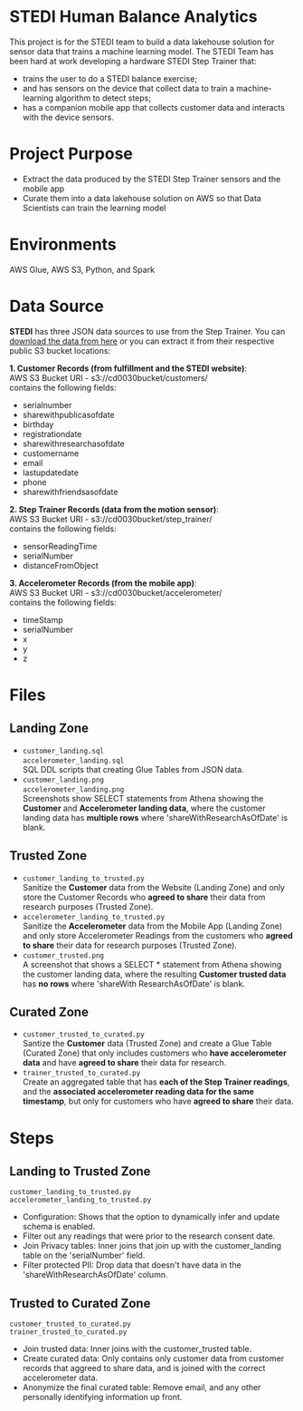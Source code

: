 # STEDI Human Balance Analytics
This project is for the STEDI team to build a data lakehouse solution for sensor data that trains a machine learning model.
The STEDI Team has been hard at work developing a hardware STEDI Step Trainer that:
- trains the user to do a STEDI balance exercise;
- and has sensors on the device that collect data to train a machine-learning algorithm to detect steps;
- has a companion mobile app that collects customer data and interacts with the device sensors.
# Project Purpose
- Extract the data produced by the STEDI Step Trainer sensors and the mobile app
- Curate them into a data lakehouse solution on AWS so that Data Scientists can train the learning model
# Environments
AWS Glue, AWS S3, Python, and Spark
# Data Source
**STEDI** has three JSON data sources to use from the Step Trainer. You can [download the data from here](https://video.udacity-data.com/topher/2022/June/62be2ed5_stedihumanbalanceanalyticsdata/stedihumanbalanceanalyticsdata.zip) or you can extract it from their respective public S3 bucket locations:

**1. Customer Records (from fulfillment and the STEDI website)**:
<br>AWS S3 Bucket URI - s3://cd0030bucket/customers/
<br>contains the following fields:
- serialnumber
- sharewithpublicasofdate
- birthday
- registrationdate
- sharewithresearchasofdate
- customername
- email
- lastupdatedate
- phone
- sharewithfriendsasofdate

**2. Step Trainer Records (data from the motion sensor)**:
<br>AWS S3 Bucket URI - s3://cd0030bucket/step_trainer/
<br>contains the following fields:
- sensorReadingTime
- serialNumber
- distanceFromObject

**3. Accelerometer Records (from the mobile app)**:
<br>AWS S3 Bucket URI - s3://cd0030bucket/accelerometer/
<br>contains the following fields:
- timeStamp
- serialNumber
- x
- y
- z

# Files
## Landing Zone
- `customer_landing.sql`<br>`accelerometer_landing.sql`<br>SQL DDL scripts that creating Glue Tables from JSON data.
- `customer_landing.png`<br>`accelerometer_landing.png`<br>Screenshots show SELECT statements from Athena showing the **Customer** and **Accelerometer landing data**, where the customer landing data has **multiple rows** where 'shareWithResearchAsOfDate' is blank.
## Trusted Zone
- `customer_landing_to_trusted.py`<br>Sanitize the **Customer** data from the Website (Landing Zone) and only store the Customer Records who **agreed to share** their data from research purposes (Trusted Zone).
- `accelerometer_landing_to_trusted.py`<br>Sanitize the **Accelerometer** data from the Mobile App (Landing Zone) and only store Accelerometer Readings from the customers who **agreed to share** their data for research purposes (Trusted Zone).
- `customer_trusted.png`<br>A screenshot that shows a SELECT * statement from Athena showing the customer landing data, where the resulting **Customer trusted data** has **no rows** where 'shareWith ResearchAsOfDate' is blank.
## Curated Zone
- `customer_trusted_to_curated.py`<br>Santize the **Customer** data (Trusted Zone) and create a Glue Table (Curated Zone) that only includes customers who **have accelerometer data** and have **agreed to share** their data for research.
- `trainer_trusted_to_curated.py`<br>Create an aggregated table that has **each of the Step Trainer readings**, and the **associated accelerometer reading data for the same timestamp**, but only for customers who have **agreed to share** their data.


# Steps
## Landing to Trusted Zone
`customer_landing_to_trusted.py`<br>`accelerometer_landing_to_trusted.py`
- Configuration: Shows that the option to dynamically infer and update schema is enabled.
- Filter out any readings that were prior to the research consent date.
- Join Privacy tables: Inner joins that join up with the customer_landing table on the 'serialNumber' field.
- Filter protected PII: Drop data that doesn't have data in the 'shareWithResearchAsOfDate' column.
## Trusted to Curated Zone
`customer_trusted_to_curated.py`<br>`trainer_trusted_to_curated.py`
- Join trusted data: Inner joins with the customer_trusted table.
- Create curated data: Only contains only customer data from customer records that aggreed to share data, and is joined with the correct accelerometer data.
- Anonymize the final curated table: Remove email, and any other personally identifying information up front.
